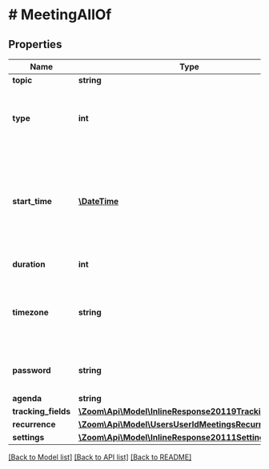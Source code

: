 # # MeetingAllOf

## Properties

Name | Type | Description | Notes
------------ | ------------- | ------------- | -------------
**topic** | **string** | Meeting topic. | [optional] 
**type** | **int** | Meeting Type:&lt;br&gt;&#x60;1&#x60; - Instant meeting.&lt;br&gt;&#x60;2&#x60; - Scheduled meeting.&lt;br&gt;&#x60;3&#x60; - Recurring meeting with no fixed time.&lt;br&gt;&#x60;8&#x60; - Recurring meeting with fixed time. | [optional] 
**start_time** | [**\DateTime**](\DateTime.md) | Meeting start time. When using a format like \&quot;yyyy-MM-dd&#39;T&#39;HH:mm:ss&#39;Z&#39;\&quot;, always use GMT time. When using a format like \&quot;yyyy-MM-dd&#39;T&#39;HH:mm:ss\&quot;, you should use local time and specify the time zone. This is only used for scheduled meetings and recurring meetings with a fixed time. | [optional] 
**duration** | **int** | Meeting duration (minutes). Used for scheduled meetings only. | [optional] 
**timezone** | **string** | Time zone to format start_time. For example, \&quot;America/Los_Angeles\&quot;. For scheduled meetings only. Please reference our [time zone](https://marketplace.zoom.us/docs/api-reference/other-references/abbreviation-lists#timezones) list for supported time zones and their formats. | [optional] 
**password** | **string** | Password to join the meeting. Password may only contain the following characters: [a-z A-Z 0-9 @ - _ *]. Max of 10 characters. | [optional] 
**agenda** | **string** | Meeting description. | [optional] 
**tracking_fields** | [**\Zoom\Api\Model\InlineResponse20119TrackingFields[]**](InlineResponse20119TrackingFields.md) | Tracking fields | [optional] 
**recurrence** | [**\Zoom\Api\Model\UsersUserIdMeetingsRecurrence**](UsersUserIdMeetingsRecurrence.md) |  | [optional] 
**settings** | [**\Zoom\Api\Model\InlineResponse20111Settings**](InlineResponse20111Settings.md) |  | [optional] 

[[Back to Model list]](../../README.md#documentation-for-models) [[Back to API list]](../../README.md#documentation-for-api-endpoints) [[Back to README]](../../README.md)


